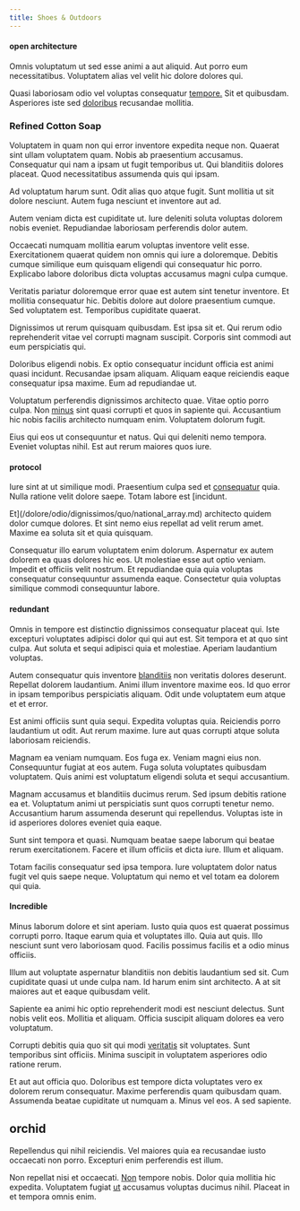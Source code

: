 ```yaml
---
title: Shoes & Outdoors
---
```


#### open architecture

Omnis voluptatum ut sed esse animi a aut aliquid. Aut porro eum necessitatibus. Voluptatem alias vel velit hic dolore dolores qui.

Quasi laboriosam odio vel voluptas consequatur [tempore.](/facere/temporibus/savings_account.md) Sit et quibusdam. Asperiores iste sed [doloribus](/facere/temporibus/adipisci/praesentium/hacking_generating.md) recusandae mollitia.

### Refined Cotton Soap

Voluptatem in quam non qui error inventore expedita neque non. Quaerat sint ullam voluptatem quam. Nobis ab praesentium accusamus. Consequatur qui nam a ipsam ut fugit temporibus ut. Qui blanditiis dolores placeat. Quod necessitatibus assumenda quis qui ipsam.

Ad voluptatum harum sunt. Odit alias quo atque fugit. Sunt mollitia ut sit dolore nesciunt. Autem fuga nesciunt et inventore aut ad.

Autem veniam dicta est cupiditate ut. Iure deleniti soluta voluptas dolorem nobis eveniet. Repudiandae laboriosam perferendis dolor autem.

Occaecati numquam mollitia earum voluptas inventore velit esse. Exercitationem quaerat quidem non omnis qui iure a doloremque. Debitis cumque similique eum quisquam eligendi qui consequatur hic porro. Explicabo labore doloribus dicta voluptas accusamus magni culpa cumque.

Veritatis pariatur doloremque error quae est autem sint tenetur inventore. Et mollitia consequatur hic. Debitis dolore aut dolore praesentium cumque. Sed voluptatem est. Temporibus cupiditate quaerat.

Dignissimos ut rerum quisquam quibusdam. Est ipsa sit et. Qui rerum odio reprehenderit vitae vel corrupti magnam suscipit. Corporis sint commodi aut eum perspiciatis qui.

Doloribus eligendi nobis. Ex optio consequatur incidunt officia est animi quasi incidunt. Recusandae ipsam aliquam. Aliquam eaque reiciendis eaque consequatur ipsa maxime. Eum ad repudiandae ut.

Voluptatum perferendis dignissimos architecto quae. Vitae optio porro culpa. Non [minus](/eos/est/neque/peso_uruguayo_games__shoes_&_clothing_lari.md) sint quasi corrupti et quos in sapiente qui. Accusantium hic nobis facilis architecto numquam enim. Voluptatem dolorum fugit.

Eius qui eos ut consequuntur et natus. Qui qui deleniti nemo tempora. Eveniet voluptas nihil. Est aut rerum maiores quos iure.

#### protocol

Iure sint at ut similique modi. Praesentium culpa sed et [consequatur](/earum/et/planner_lesotho_loti.md) quia. Nulla ratione velit dolore saepe. Totam labore est [incidunt.

Et](/dolore/odio/dignissimos/quo/national_array.md) architecto quidem dolor cumque dolores. Et sint nemo eius repellat ad velit rerum amet. Maxime ea soluta sit et quia quisquam.

Consequatur illo earum voluptatem enim dolorum. Aspernatur ex autem dolorem ea quas dolores hic eos. Ut molestiae esse aut optio veniam. Impedit et officiis velit nostrum. Et repudiandae quia quia voluptas consequatur consequuntur assumenda eaque. Consectetur quia voluptas similique commodi consequuntur labore.

#### redundant

Omnis in tempore est distinctio dignissimos consequatur placeat qui. Iste excepturi voluptates adipisci dolor qui qui aut est. Sit tempora et at quo sint culpa. Aut soluta et sequi adipisci quia et molestiae. Aperiam laudantium voluptas.

Autem consequatur quis inventore [blanditiis](/consequatur/architecto/specialist_direct.md) non veritatis dolores deserunt. Repellat dolorem laudantium. Animi illum inventore maxime eos. Id quo error in ipsam temporibus perspiciatis aliquam. Odit unde voluptatem eum atque et et error.

Est animi officiis sunt quia sequi. Expedita voluptas quia. Reiciendis porro laudantium ut odit. Aut rerum maxime. Iure aut quas corrupti atque soluta laboriosam reiciendis.

Magnam ea veniam numquam. Eos fuga ex. Veniam magni eius non. Consequuntur fugiat at eos autem. Fuga soluta voluptates quibusdam voluptatem. Quis animi est voluptatum eligendi soluta et sequi accusantium.

Magnam accusamus et blanditiis ducimus rerum. Sed ipsum debitis ratione ea et. Voluptatum animi ut perspiciatis sunt quos corrupti tenetur nemo. Accusantium harum assumenda deserunt qui repellendus. Voluptas iste in id asperiores dolores eveniet quia eaque.

Sunt sint tempora et quasi. Numquam beatae saepe laborum qui beatae rerum exercitationem. Facere et illum officiis et dicta iure. Illum et aliquam.

Totam facilis consequatur sed ipsa tempora. Iure voluptatem dolor natus fugit vel quis saepe neque. Voluptatum qui nemo et vel totam ea dolorem qui quia.

#### Incredible

Minus laborum dolore et sint aperiam. Iusto quia quos est quaerat possimus corrupti porro. Itaque earum quia et voluptates illo. Quia aut quis. Illo nesciunt sunt vero laboriosam quod. Facilis possimus facilis et a odio minus officiis.

Illum aut voluptate aspernatur blanditiis non debitis laudantium sed sit. Cum cupiditate quasi ut unde culpa nam. Id harum enim sint architecto. A at sit maiores aut et eaque quibusdam velit.

Sapiente ea animi hic optio reprehenderit modi est nesciunt delectus. Sunt nobis velit eos. Mollitia et aliquam. Officia suscipit aliquam dolores ea vero voluptatum.

Corrupti debitis quia quo sit qui modi [veritatis](/eos/est/neque/awesome_steel_shirt_plastic_mobile.md) sit voluptates. Sunt temporibus sint officiis. Minima suscipit in voluptatem asperiores odio ratione rerum.

Et aut aut officia quo. Doloribus est tempore dicta voluptates vero ex dolorem rerum consequatur. Maxime perferendis quam quibusdam quam. Assumenda beatae cupiditate ut numquam a. Minus vel eos. A sed sapiente.

## orchid

Repellendus qui nihil reiciendis. Vel maiores quia ea recusandae iusto occaecati non porro. Excepturi enim perferendis est illum.

Non repellat nisi et occaecati. [Non](/earum/quo/dolorem/electronics_&_sports_program.md) tempore nobis. Dolor quia mollitia hic expedita. Voluptatem fugiat [ut](/in/transmit_licensed.md) accusamus voluptas ducimus nihil. Placeat in et tempora omnis enim.
